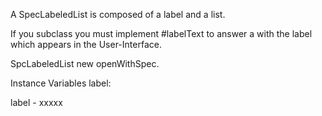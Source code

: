 A SpecLabeledList is composed of a label and a list.

If you subclass you must implement #labelText to answer a <String> with the label which appears in the User-Interface.

SpcLabeledList new openWithSpec.

Instance Variables
	label:		<String>

label
	- xxxxx
